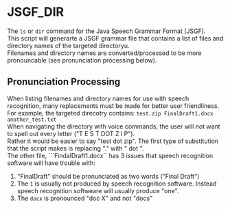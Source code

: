 # JSGF_DIR
The ```ls``` or ```dir``` command for the Java Speech Grammar Format (JSGF).  
This script will generarte a JSGF grammar file that contains a list of files and directory names of the targeted directoryu.  
Filenames and directory names are converted/processed to be more pronouncable (see pronunciation processing below).

## Pronunciation Processing
When listing filenames and directory names for use with speech recognition, many replacements must be made for better user friendliness.  
For example, the targeted direcotry contains: ```test.zip FinalDraft1.docx another_test.txt```  
When navigating the directory with voice commands, the user will not want to spell out every letter ("T E S T DOT Z I P").  
Rather it would be easier to say "test dot zip". The first type of substitution that the script makes is replacing "." with " dot ".  
The other file, ```FindalDraft1.docx`` has 3 issues that speech recognition software will have trouble with:  
1) "FinalDraft" should be pronunciated as two words ("Final Draft")
2) The ```1``` is usually not produced by speech recognition software. Instead speech recognition softweare will usually produce "one".  
3) The ```docx``` is pronounced "doc X" and not "docs"  
